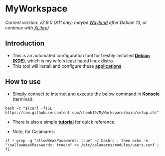 # MyWorkspace
*Current version: v2.8.0 (X11 only; maybe [Wayland](https://wayland.freedesktop.org/) after Debian 13, or continue with [XLibre](https://github.com/X11Libre/xserver))*  

## Introduction

- This is an automated configuration tool for freshly installed [**Debian (KDE)**](https://cdimage.debian.org/debian-cd/current-live/amd64/iso-hybrid/), which is my wife's least hated linux distro.
- This tool will install and configure these [**applications**](https://github.com/chenh19/MyWorkspace/blob/main/list.md).

## How to use

- Simply connect to internet and execute the below command in [**Konsole**](https://konsole.kde.org/) (terminal): 
```
bash -c "$(curl -fsSL https://raw.githubusercontent.com/chenh19/MyWorkspace/main/setup.sh)"
```
- There is also a simple [**tutorial**](https://chenh19.github.io/MyWorkspace/) for quick reference.

- Note, for Calamares:

```
if ! grep -q "allowWeakPasswords: true" ~/.bashrc ; then echo -e "\nallowWeakPasswords: true\n" >> /etc/calamares/modules/users.conf ; fi
```
